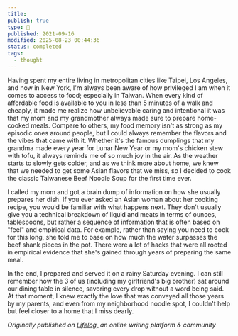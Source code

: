 ```yaml
---
title:
publish: true
type: 🌳
published: 2021-09-16
modified: 2025-08-23 00:44:36
status: completed
tags:
  - thought
---
```

 Having spent my entire living in metropolitan cities like Taipei, Los Angeles, and now in New York, I'm always been aware of how privileged I am when it comes to access to food; especially in Taiwan. When every kind of affordable food is available to you in less than 5 minutes of a walk and cheaply, it made me realize how unbelievable caring and intentional it was that my mom and my grandmother always made sure to prepare home-cooked meals. Compare to others, my food memory isn't as strong as my episodic ones around people, but I could always remember the flavors and the vibes that came with it. Whether it's the famous dumplings that my grandma made every year for Lunar New Year or my mom's chicken stew with tofu, it always reminds me of so much joy in the air. As the weather starts to slowly gets colder, and as we think more about home, we knew that we needed to get some Asian flavors that we miss, so I decided to cook the classic Taiwanese Beef Noodle Soup for the first time ever.

I called my mom and got a brain dump of information on how she usually prepares her dish. If you ever asked an Asian woman about her cooking recipe, you would be familiar with what happens next. They don't usually give you a technical breakdown of liquid and meats in terms of ounces, tablespoons, but rather a sequence of information that is often based on "feel" and empirical data. For example, rather than saying you need to cook for this long, she told me to base on how much the water surpasses the beef shank pieces in the pot. There were a lot of hacks that were all rooted in empirical evidence that she's gained through years of preparing the same meal. 

In the end, I prepared and served it on a rainy Saturday evening. I can still remember how the 3 of us (including my girlfriend's big brother) sat around our dining table in silence, savoring every drop without a word being said. At that moment, I knew exactly the love that was conveyed all those years by my parents, and even from my neighborhood noodle spot, I couldn't help but feel closer to a home that I miss dearly. 

*Originally published on [Lifelog,](https://golifelog.com/) an online writing platform & community*